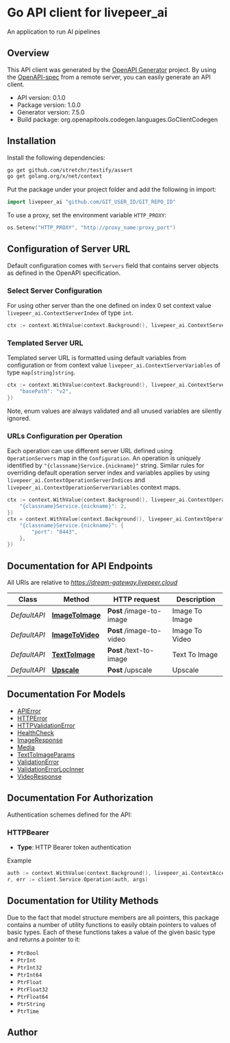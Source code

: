 # Go API client for livepeer_ai

An application to run AI pipelines

## Overview
This API client was generated by the [OpenAPI Generator](https://openapi-generator.tech) project.  By using the [OpenAPI-spec](https://www.openapis.org/) from a remote server, you can easily generate an API client.

- API version: 0.1.0
- Package version: 1.0.0
- Generator version: 7.5.0
- Build package: org.openapitools.codegen.languages.GoClientCodegen

## Installation

Install the following dependencies:

```sh
go get github.com/stretchr/testify/assert
go get golang.org/x/net/context
```

Put the package under your project folder and add the following in import:

```go
import livepeer_ai "github.com/GIT_USER_ID/GIT_REPO_ID"
```

To use a proxy, set the environment variable `HTTP_PROXY`:

```go
os.Setenv("HTTP_PROXY", "http://proxy_name:proxy_port")
```

## Configuration of Server URL

Default configuration comes with `Servers` field that contains server objects as defined in the OpenAPI specification.

### Select Server Configuration

For using other server than the one defined on index 0 set context value `livepeer_ai.ContextServerIndex` of type `int`.

```go
ctx := context.WithValue(context.Background(), livepeer_ai.ContextServerIndex, 1)
```

### Templated Server URL

Templated server URL is formatted using default variables from configuration or from context value `livepeer_ai.ContextServerVariables` of type `map[string]string`.

```go
ctx := context.WithValue(context.Background(), livepeer_ai.ContextServerVariables, map[string]string{
	"basePath": "v2",
})
```

Note, enum values are always validated and all unused variables are silently ignored.

### URLs Configuration per Operation

Each operation can use different server URL defined using `OperationServers` map in the `Configuration`.
An operation is uniquely identified by `"{classname}Service.{nickname}"` string.
Similar rules for overriding default operation server index and variables applies by using `livepeer_ai.ContextOperationServerIndices` and `livepeer_ai.ContextOperationServerVariables` context maps.

```go
ctx := context.WithValue(context.Background(), livepeer_ai.ContextOperationServerIndices, map[string]int{
	"{classname}Service.{nickname}": 2,
})
ctx = context.WithValue(context.Background(), livepeer_ai.ContextOperationServerVariables, map[string]map[string]string{
	"{classname}Service.{nickname}": {
		"port": "8443",
	},
})
```

## Documentation for API Endpoints

All URIs are relative to *https://dream-gateway.livepeer.cloud*

Class | Method | HTTP request | Description
------------ | ------------- | ------------- | -------------
*DefaultAPI* | [**ImageToImage**](docs/DefaultAPI.md#imagetoimage) | **Post** /image-to-image | Image To Image
*DefaultAPI* | [**ImageToVideo**](docs/DefaultAPI.md#imagetovideo) | **Post** /image-to-video | Image To Video
*DefaultAPI* | [**TextToImage**](docs/DefaultAPI.md#texttoimage) | **Post** /text-to-image | Text To Image
*DefaultAPI* | [**Upscale**](docs/DefaultAPI.md#upscale) | **Post** /upscale | Upscale


## Documentation For Models

 - [APIError](docs/APIError.md)
 - [HTTPError](docs/HTTPError.md)
 - [HTTPValidationError](docs/HTTPValidationError.md)
 - [HealthCheck](docs/HealthCheck.md)
 - [ImageResponse](docs/ImageResponse.md)
 - [Media](docs/Media.md)
 - [TextToImageParams](docs/TextToImageParams.md)
 - [ValidationError](docs/ValidationError.md)
 - [ValidationErrorLocInner](docs/ValidationErrorLocInner.md)
 - [VideoResponse](docs/VideoResponse.md)


## Documentation For Authorization


Authentication schemes defined for the API:
### HTTPBearer

- **Type**: HTTP Bearer token authentication

Example

```go
auth := context.WithValue(context.Background(), livepeer_ai.ContextAccessToken, "BEARER_TOKEN_STRING")
r, err := client.Service.Operation(auth, args)
```


## Documentation for Utility Methods

Due to the fact that model structure members are all pointers, this package contains
a number of utility functions to easily obtain pointers to values of basic types.
Each of these functions takes a value of the given basic type and returns a pointer to it:

* `PtrBool`
* `PtrInt`
* `PtrInt32`
* `PtrInt64`
* `PtrFloat`
* `PtrFloat32`
* `PtrFloat64`
* `PtrString`
* `PtrTime`

## Author



